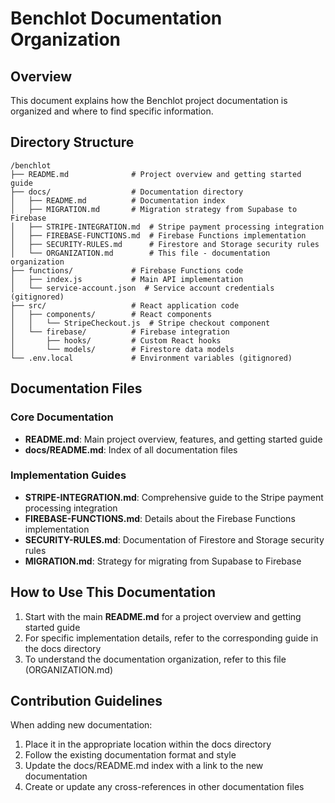 # Benchlot Documentation Organization

## Overview

This document explains how the Benchlot project documentation is organized and where to find specific information.

## Directory Structure

```
/benchlot
├── README.md              # Project overview and getting started guide
├── docs/                  # Documentation directory
│   ├── README.md          # Documentation index
│   ├── MIGRATION.md       # Migration strategy from Supabase to Firebase
│   ├── STRIPE-INTEGRATION.md  # Stripe payment processing integration
│   ├── FIREBASE-FUNCTIONS.md  # Firebase Functions implementation
│   ├── SECURITY-RULES.md      # Firestore and Storage security rules
│   └── ORGANIZATION.md        # This file - documentation organization
├── functions/             # Firebase Functions code
│   ├── index.js           # Main API implementation
│   └── service-account.json  # Service account credentials (gitignored)
├── src/                   # React application code
│   ├── components/        # React components
│   │   └── StripeCheckout.js  # Stripe checkout component
│   └── firebase/          # Firebase integration
│       ├── hooks/         # Custom React hooks
│       └── models/        # Firestore data models
└── .env.local             # Environment variables (gitignored)
```

## Documentation Files

### Core Documentation

- **README.md**: Main project overview, features, and getting started guide
- **docs/README.md**: Index of all documentation files

### Implementation Guides

- **STRIPE-INTEGRATION.md**: Comprehensive guide to the Stripe payment processing integration
- **FIREBASE-FUNCTIONS.md**: Details about the Firebase Functions implementation
- **SECURITY-RULES.md**: Documentation of Firestore and Storage security rules
- **MIGRATION.md**: Strategy for migrating from Supabase to Firebase

## How to Use This Documentation

1. Start with the main **README.md** for a project overview and getting started guide
2. For specific implementation details, refer to the corresponding guide in the docs directory
3. To understand the documentation organization, refer to this file (ORGANIZATION.md)

## Contribution Guidelines

When adding new documentation:

1. Place it in the appropriate location within the docs directory
2. Follow the existing documentation format and style
3. Update the docs/README.md index with a link to the new documentation
4. Create or update any cross-references in other documentation files